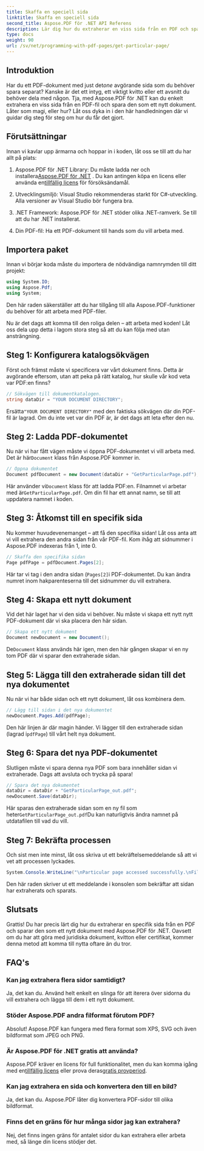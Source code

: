 ```yaml
---
title: Skaffa en speciell sida
linktitle: Skaffa en speciell sida
second_title: Aspose.PDF för .NET API Referens
description: Lär dig hur du extraherar en viss sida från en PDF och sparar den som ett nytt dokument med Aspose.PDF för .NET i den här steg-för-steg-guiden.
type: docs
weight: 90
url: /sv/net/programming-with-pdf-pages/get-particular-page/
---
```

## Introduktion

 Har du ett PDF-dokument med just det*one* avgörande sida som du behöver spara separat? Kanske är det ett intyg, ett viktigt kvitto eller ett avsnitt du behöver dela med någon. Tja, med Aspose.PDF för .NET kan du enkelt extrahera en viss sida från en PDF-fil och spara den som ett nytt dokument. Låter som magi, eller hur? Låt oss dyka in i den här handledningen där vi guidar dig steg för steg om hur du får det gjort.

## Förutsättningar

Innan vi kavlar upp ärmarna och hoppar in i koden, låt oss se till att du har allt på plats:

1.  Aspose.PDF för .NET Library: Du måste ladda ner och installera[Aspose.PDF för .NET](https://releases.aspose.com/pdf/net/) . Du kan antingen köpa en licens eller använda en[tillfällig licens](https://purchase.aspose.com/temporary-license/) för försöksändamål.
   
2. Utvecklingsmiljö: Visual Studio rekommenderas starkt för C#-utveckling. Alla versioner av Visual Studio bör fungera bra.

3. .NET Framework: Aspose.PDF för .NET stöder olika .NET-ramverk. Se till att du har .NET installerat.

4. Din PDF-fil: Ha ett PDF-dokument till hands som du vill arbeta med.

## Importera paket

Innan vi börjar koda måste du importera de nödvändiga namnrymden till ditt projekt:

```csharp
using System.IO;
using Aspose.Pdf;
using System;
```

Den här raden säkerställer att du har tillgång till alla Aspose.PDF-funktioner du behöver för att arbeta med PDF-filer.

Nu är det dags att komma till den roliga delen – att arbeta med koden! Låt oss dela upp detta i lagom stora steg så att du kan följa med utan ansträngning.

## Steg 1: Konfigurera katalogsökvägen

Först och främst måste vi specificera var vårt dokument finns. Detta är avgörande eftersom, utan att peka på rätt katalog, hur skulle vår kod veta var PDF:en finns?

```csharp
// Sökvägen till dokumentkatalogen.
string dataDir = "YOUR DOCUMENT DIRECTORY";
```

 Ersätta`"YOUR DOCUMENT DIRECTORY"` med den faktiska sökvägen där din PDF-fil är lagrad. Om du inte vet var din PDF är, är det dags att leta efter den nu.

## Steg 2: Ladda PDF-dokumentet

 Nu när vi har fått vägen måste vi öppna PDF-dokumentet vi vill arbeta med. Det är här`Document` klass från Aspose.PDF kommer in.

```csharp
// Öppna dokumentet
Document pdfDocument = new Document(dataDir + "GetParticularPage.pdf");
```

 Här använder vi`Document` klass för att ladda PDF:en. Filnamnet vi arbetar med är`GetParticularPage.pdf`. Om din fil har ett annat namn, se till att uppdatera namnet i koden.

## Steg 3: Åtkomst till en specifik sida

Nu kommer huvudevenemanget – att få den specifika sidan! Låt oss anta att vi vill extrahera den andra sidan från vår PDF-fil. Kom ihåg att sidnummer i Aspose.PDF indexeras från 1, inte 0.

```csharp
// Skaffa den specifika sidan
Page pdfPage = pdfDocument.Pages[2];
```

Här tar vi tag i den andra sidan (`Pages[2]`i PDF-dokumentet. Du kan ändra numret inom hakparenteserna till det sidnummer du vill extrahera.

## Steg 4: Skapa ett nytt dokument

Vid det här laget har vi den sida vi behöver. Nu måste vi skapa ett nytt nytt PDF-dokument där vi ska placera den här sidan.

```csharp
// Skapa ett nytt dokument
Document newDocument = new Document();
```

 De`Document` klass används här igen, men den här gången skapar vi en ny tom PDF där vi sparar den extraherade sidan.

## Steg 5: Lägga till den extraherade sidan till det nya dokumentet

Nu när vi har både sidan och ett nytt dokument, låt oss kombinera dem.

```csharp
// Lägg till sidan i det nya dokumentet
newDocument.Pages.Add(pdfPage);
```

 Den här linjen är där magin händer. Vi lägger till den extraherade sidan (lagrad i`pdfPage`) till vårt helt nya dokument.

## Steg 6: Spara det nya PDF-dokumentet

Slutligen måste vi spara denna nya PDF som bara innehåller sidan vi extraherade. Dags att avsluta och trycka på spara!

```csharp
// Spara det nya dokumentet
dataDir = dataDir + "GetParticularPage_out.pdf";
newDocument.Save(dataDir);
```

 Här sparas den extraherade sidan som en ny fil som heter`GetParticularPage_out.pdf`Du kan naturligtvis ändra namnet på utdatafilen till vad du vill. 

## Steg 7: Bekräfta processen

Och sist men inte minst, låt oss skriva ut ett bekräftelsemeddelande så att vi vet att processen lyckades.

```csharp
System.Console.WriteLine("\nParticular page accessed successfully.\nFile saved at " + dataDir);
```

Den här raden skriver ut ett meddelande i konsolen som bekräftar att sidan har extraherats och sparats.

## Slutsats

Grattis! Du har precis lärt dig hur du extraherar en specifik sida från en PDF och sparar den som ett nytt dokument med Aspose.PDF för .NET. Oavsett om du har att göra med juridiska dokument, kvitton eller certifikat, kommer denna metod att komma till nytta oftare än du tror.

## FAQ's

### Kan jag extrahera flera sidor samtidigt?  
Ja, det kan du. Använd helt enkelt en slinga för att iterera över sidorna du vill extrahera och lägga till dem i ett nytt dokument.

### Stöder Aspose.PDF andra filformat förutom PDF?  
Absolut! Aspose.PDF kan fungera med flera format som XPS, SVG och även bildformat som JPEG och PNG.

### Är Aspose.PDF för .NET gratis att använda?  
Aspose.PDF kräver en licens för full funktionalitet, men du kan komma igång med en[tillfällig licens](https://purchase.aspose.com/temporary-license/) eller prova deras[gratis provperiod](https://releases.aspose.com/).

### Kan jag extrahera en sida och konvertera den till en bild?  
Ja, det kan du. Aspose.PDF låter dig konvertera PDF-sidor till olika bildformat.

### Finns det en gräns för hur många sidor jag kan extrahera?  
Nej, det finns ingen gräns för antalet sidor du kan extrahera eller arbeta med, så länge din licens stödjer det.